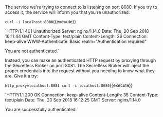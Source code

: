 The service we're trying to connect to is listening on port 8080. If you try to access it, the service will inform you that you're unauthorized:

`curl -i localhost:8080`{{execute}}

`HTTP/1.1 401 Unauthorized
Server: nginx/1.14.0
Date: Thu, 20 Sep 2018 16:11:44 GMT
Content-Type: text/plain
Content-Length: 26
Connection: keep-alive
WWW-Authenticate: Basic realm="Authentication required"

You are not authenticated.`

Instead, you can make an authenticated HTTP request by proxying through the Secretless Broker on port 8081. The Secretless Broker will inject the proper credentials into the request without you needing to know what they are. Give it a try:

`http_proxy=localhost:8081 curl -i localhost:8080`{{execute}}


`HTTP/1.1 200 OK
Connection: keep-alive
Content-Length: 35
Content-Type: text/plain
Date: Thu, 20 Sep 2018 16:12:25 GMT
Server: nginx/1.14.0

You are successfully authenticated.`

